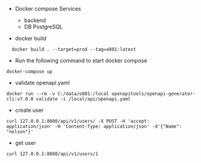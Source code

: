 

* Docker compose Services
  * backend
  * DB PostgreSQL

* docker build

```shell
  docker build . --target=prod --tag=o801:latest
```

* Run the following command to start docker compose
```shell
docker-compose up
``` 

* validate openapi.yaml
```shell
docker run --rm -v C:/data/o801:/local openapitools/openapi-generator-cli:v7.0.0 validate -i /local/api/openapi.yaml
```
 

* create user
```shell
curl 127.0.0.1:8080/api/v1/users/ -X POST -H 'accept: application/json' -H 'Content-Type: application/json' -d'{"Name": "nelson"}'
```

* get user
```shell
curl 127.0.0.1:8080/api/v1/users/1
```